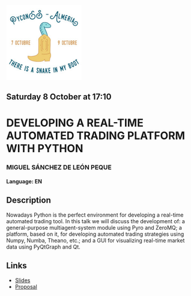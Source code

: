 ![PyConES 2016 logo](figures/pyconeslogo.jpg)

## Saturday 8 October at 17:10
# DEVELOPING A REAL-TIME AUTOMATED TRADING PLATFORM WITH PYTHON

### MIGUEL SÁNCHEZ DE LEÓN PEQUE
#### Language: EN
## Description

Nowadays Python is the perfect environment for developing a real-time automated trading tool. In this talk we will discuss the development of: a general-purpose multiagent-system module using Pyro and ZeroMQ; a platform, based on it, for developing automated trading strategies using Numpy, Numba, Theano, etc.; and a GUI for visualizing real-time market data using PyQtGraph and Qt.

## Links

- [Slides](https://peque.github.io/PyConES-Spain-2016-trading/)
- [Proposal](http://2016.es.pycon.org/en/schedule/python-for-developing-a-real-time-automated-tradin/)
